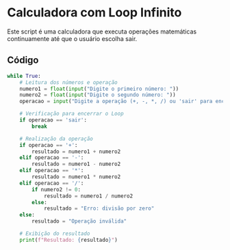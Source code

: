 # Calculadora com Loop Infinito

Este script é uma calculadora que executa operações matemáticas continuamente até que o usuário escolha sair.

## Código

```python
while True:
    # Leitura dos números e operação
    numero1 = float(input("Digite o primeiro número: "))
    numero2 = float(input("Digite o segundo número: "))
    operacao = input("Digite a operação (+, -, *, /) ou 'sair' para encerrar: ")

    # Verificação para encerrar o Loop
    if operacao == 'sair':
        break

    # Realização da operação
    if operacao == '+':
        resultado = numero1 + numero2
    elif operacao == '-':
        resultado = numero1 - numero2
    elif operacao == '*':
        resultado = numero1 * numero2
    elif operacao == '/':
        if numero2 != 0:
            resultado = numero1 / numero2
        else:
            resultado = "Erro: divisão por zero"
    else:
        resultado = "Operação inválida"

    # Exibição do resultado
    print(f"Resultado: {resultado}")
